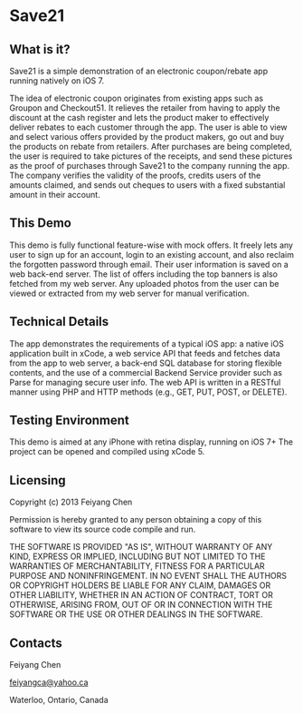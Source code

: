 Save21
======
What is it?
-----------

Save21 is a simple demonstration of an electronic coupon/rebate app running natively on iOS 7.

The idea of electronic coupon originates from existing apps such as Groupon and Checkout51. It relieves the retailer from having to apply the discount at the cash register and lets the product maker to effectively deliver rebates to each customer through the app. The user is able to view and select various offers provided by the product makers, go out and buy the products on rebate from retailers. After purchases are being completed, the user is required to take pictures of the receipts, and send these pictures as the proof of purchases through Save21 to the company running the app. The company verifies the validity of the proofs, credits users of the amounts claimed, and sends out cheques to users with a fixed substantial amount in their account.



This Demo
------------------
This demo is fully functional feature-wise with mock offers. It freely lets any user to sign up for an account, login to an existing account, and also reclaim the forgotten password through email. Their user information is saved on a web back-end server. The list of offers including the top banners is also fetched from my web server. Any uploaded photos from the user can be viewed or extracted from my web server for manual verification. 


Technical Details
-------------
The app demonstrates the requirements of a typical iOS app: a native iOS application built in xCode, a web service API that feeds and fetches data from the app to web server, a back-end SQL database for storing flexible contents, and the use of a commercial Backend Service provider such as Parse for managing secure user info. The web API is written in a RESTful manner using PHP and HTTP methods (e.g., GET, PUT, POST, or DELETE).


Testing Environment
------------
This demo is aimed at any iPhone with retina display, running on iOS 7+ 
The project can be opened and compiled using xCode 5.


Licensing
---------
Copyright (c) 2013 Feiyang Chen
  
Permission is hereby granted to any person obtaining a copy of this software to view its source code compile and run. 


THE SOFTWARE IS PROVIDED "AS IS", WITHOUT WARRANTY OF ANY KIND, EXPRESS OR IMPLIED, INCLUDING BUT NOT LIMITED TO THE WARRANTIES OF MERCHANTABILITY, FITNESS FOR A PARTICULAR PURPOSE AND NONINFRINGEMENT. IN NO EVENT SHALL THE AUTHORS OR COPYRIGHT HOLDERS BE LIABLE FOR ANY CLAIM, DAMAGES OR OTHER LIABILITY, WHETHER IN AN ACTION OF CONTRACT, TORT OR OTHERWISE, ARISING FROM, OUT OF OR IN CONNECTION WITH THE SOFTWARE OR THE USE OR OTHER DEALINGS IN THE SOFTWARE.


Contacts
--------
Feiyang Chen
  
feiyangca@yahoo.ca
  
Waterloo, Ontario, Canada
